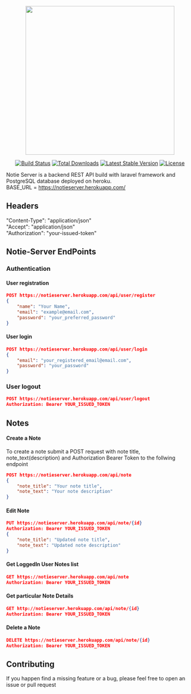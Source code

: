 <p align="center"><a href="https://laravel.com" target="_blank"><img src="https://raw.githubusercontent.com/laravel/art/master/logo-lockup/5%20SVG/2%20CMYK/1%20Full%20Color/laravel-logolockup-cmyk-red.svg" width="400"></a></p>

<p align="center">
<a href="https://travis-ci.org/laravel/framework"><img src="https://travis-ci.org/laravel/framework.svg" alt="Build Status"></a>
<a href="https://packagist.org/packages/laravel/framework"><img src="https://img.shields.io/packagist/dt/laravel/framework" alt="Total Downloads"></a>
<a href="https://packagist.org/packages/laravel/framework"><img src="https://img.shields.io/packagist/v/laravel/framework" alt="Latest Stable Version"></a>
<a href="https://packagist.org/packages/laravel/framework"><img src="https://img.shields.io/packagist/l/laravel/framework" alt="License"></a>
</p>

Notie Server is a backend REST API build with laravel framework and PostgreSQL database deployed on heroku. <br/>
BASE_URL = https://notieserver.herokuapp.com/

## Headers
"Content-Type": "application/json" <br/>
"Accept": "application/json" <br/>
"Authorization": "your-issued-token"

## Notie-Server EndPoints
### Authentication
#### User registration
```json
POST https://notieserver.herokuapp.com/api/user/register
{
    "name": "Your Name",
    "email": "example@email.com",
    "password": "your_preferred_password"
}
```

#### User login
```json 
POST https://notieserver.herokuapp.com/api/user/login
{
    "email": "your_registered_email@email.com",
    "password": "your_password"
}
```


### User logout
```json
POST https://notieserver.herokuapp.com/api/user/logout
Authorization: Bearer YOUR_ISSUED_TOKEN
```

## Notes 
#### Create a Note
To create a note submit a POST request with note title, note_text(description) and Authorization Bearer Token to the follwing endpoint
```json
POST https://notieserver.herokuapp.com/api/note
{
    "note_title": "Your note title",
    "note_text": "Your note description"
}
```

#### Edit Note
```json
PUT https://notieserver.herokuapp.com/api/note/{id}
Authorization: Bearer YOUR_ISSUED_TOKEN
{
    "note_title": "Updated note title",
    "note_text": "Updated note description"
}
```
#### Get LoggedIn User Notes list
```json
GET https://notieserver.herokuapp.com/api/note
Authorization: Bearer YOUR_ISSUED_TOKEN
```

#### Get particular Note Details
```json
GET http://notieserver.herokuapp.com/api/note/{id}
Authorization: Bearer YOUR_ISSUED_TOKEN
```
#### Delete a Note
```json
DELETE https://notieserver.herokuapp.com/api/note/{id}
Authorization: Bearer YOUR_ISSUED_TOKEN
```
## Contributing
If you happen find a missing feature or a bug, please feel free to open an issue or pull request

